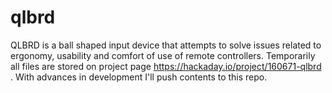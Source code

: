 # qlbrd
QLBRD is a ball shaped input device that attempts to solve issues related to ergonomy, usability and comfort of use of remote controllers. 
Temporarily all files are stored on project page https://hackaday.io/project/160671-qlbrd . With advances in development I'll push contents to this repo.
